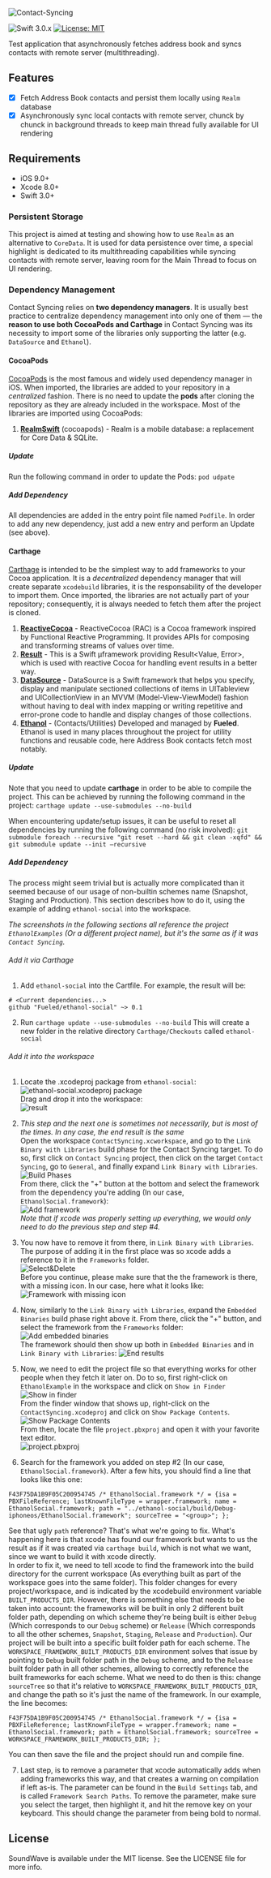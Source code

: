 ![Contact-Syncing](README_Images/Logo.png)  

![Swift 3.0.x](https://img.shields.io/badge/Swift-3.0.x-orange.svg)
[![License: MIT](https://img.shields.io/badge/License-MIT-grey.svg)](https://opensource.org/licenses/MIT)

Test application that asynchronously fetches address book and syncs contacts with remote server (multithreading).

## Features

- [x] Fetch Address Book contacts and persist them locally using `Realm` database
- [x] Asynchronously sync local contacts with remote server, chunck by chunck in background threads to keep main thread fully available for UI rendering

## Requirements

- iOS 9.0+
- Xcode 8.0+
- Swift 3.0+

### Persistent Storage
This project is aimed at testing and showing how to use `Realm` as an alternative to `CoreData`. It is used for data persistence over time, a special highlight is dedicated to its multithreading capabilities while syncing contacts with remote server, leaving room for the Main Thread to focus on UI rendering. 

### Dependency Management
Contact Syncing relies on **two dependency managers**. It is usually best practice to centralize dependency management into only one of them — the **reason to use both CocoaPods and Carthage** in Contact Syncing was its necessity to import some of the libraries only supporting the latter (e.g. `DataSource` and `Ethanol`). 

#### CocoaPods
[CocoaPods](https://cocoapods.org "CocoaPods Homepage") is the most famous and widely used dependency manager in iOS. When imported, the libraries are added to your repository in a _centralized_ fashion. There is no need to update the **pods** after cloning the repository as they are already included in the workspace.
Most of the libraries are imported using CocoaPods:

1. [**RealmSwift**](https://github.com/realm/realm-cocoa/tree/master/RealmSwift) (cocoapods) - Realm is a mobile database: a replacement for Core Data & SQLite.

##### Update
Run the following command in order to update the Pods: 
`pod udpate`

##### Add Dependency
All dependencies are added in the entry point file named `Podfile`. In order to add any new dependency, just add a new entry and perform an Update (see above). 

#### Carthage
[Carthage](https://github.com/Carthage/Carthage "Carthage Homepage") is intended to be the simplest way to add frameworks to your Cocoa application. It is a _decentralized_ dependency manager that will create separate `xcodebuild` libraries, it is the responsability of the developer to import them. Once imported, the libraries are not actually part of your repository; consequently, it is always needed to fetch them after the project is cloned.

1. [**ReactiveCocoa**](https://github.com/ReactiveCocoa/ReactiveCocoa) - ReactiveCocoa (RAC) is a Cocoa framework inspired by Functional Reactive Programming. It provides APIs for composing and transforming streams of values over time. 
2. [**Result**](https://github.com/antitypical/Result) - This is a Swift µframework providing Result<Value, Error>, which is used with reactive Cocoa for handling event results in a better way.
3. [**DataSource**](https://github.com/Vadim-Yelagin/DataSource) - DataSource is a Swift framework that helps you specify, display and manipulate sectioned collections of items in UITableview and UICollectionView in an MVVM (Model-View-ViewModel) fashion without having to deal with index mapping or writing repetitive and error-prone code to handle and display changes of those collections.
5. [**Ethanol**](https://github.com/Fueled) - (Contacts/Utilities) Developed and managed by **Fueled**. Ethanol is used in many places throughout the project for utility functions and reusable code, here Address Book contacts fetch most notably.

##### Update
Note that you need to update **carthage** in order to be able to compile the project. This can be achieved by running the following command in the project: 
`carthage update --use-submodules --no-build`

When encountering update/setup issues, it can be useful to reset all dependencies by running the following command (no risk involved):
`git submodule foreach --recursive "git reset --hard && git clean -xqfd" && git submodule update --init —recursive`

##### Add Dependency
The process might seem trivial but is actually more complicated than it seemed because of our usage of non-builtin schemes name (Snapshot, Staging and Production). This section describes how to do it, using the example of adding `ethanol-social` into the workspace.  

_The screenshots in the following sections all reference the project `EthanolExamples` (Or a different project name), but it's the same as if it was `Contact Syncing`._

###### Add it via Carthage

1. Add `ethanol-social` into the Cartfile. For example, the result will be:

```
# <Current dependencies...>
github "Fueled/ethanol-social" ~> 0.1
```

2. Run `carthage update --use-submodules --no-build`
This will create a new folder in the relative directory `Carthage/Checkouts` called `ethanol-social`

###### Add it into the workspace

1. Locate the .xcodeproj package from `ethanol-social`:  
![ethanol-social.xcodeproj package](README_Images/XcodeProjLocation.png)  
Drag and drop it into the workspace:  
![result](README_Images/XcodeProjDragNDropWorkspace.png)

2. _This step and the next one is sometimes not necessarily, but is most of the times. In any case, the end result is the same_  
Open the workspace `ContactSyncing.xcworkspace`, and go to the `Link Binary with Libraries` build phase for the Contact Syncing target. To do so, first click on `Contact Syncing` project, then click on the target `Contact Syncing`, go to `General`, and finally expand `Link Binary with Libraries`.  
![Build Phases](README_Images/LinkBinaryWithLibraries.png)  
From there, click the "+" button at the bottom and select the framework from the dependency you're adding (In our case, `EthanolSocial.framework`):  
![Add framework](README_Images/AddAFrameworkLink.png)  
_Note that if xcode was properly setting up everything, we would only need to do the previous step and step #4._

3. You now have to remove it from there, in `Link Binary with Libraries`. The purpose of adding it in the first place was so xcode adds a reference to it in the `Frameworks` folder.  
![Select&Delete](README_Images/SelectNDeleteFramework.png)  
Before you continue, please make sure that the the framework is there, with a missing icon.
In our case, here what it looks like:  
![Framework with missing icon](README_Images/FrameworkWithMissingIcon.png)  

4. Now, similarly to the `Link Binary with Libraries`, expand the `Embedded Binaries` build phase right above it. From there, click the "+" button, and select the framework from the `Frameworks` folder:
![Add embedded binaries](README_Images/AddEmbeddedLibraries.png)  
The framework should then show up both in `Embedded Binaries` and in `Link Binary with Libraries`:
![End results](README_Images/EndResultAfterAddingEmbeddedBinaries.png)

5. Now, we need to edit the project file so that everything works for other people when they fetch it later on. Do to so, first right-click on `EthanolExample` in the workspace and click on `Show in Finder`  
![Show in finder](README_Images/ShowInFinder.png)  
From the finder window that shows up, right-click on the `ContactSyncing.xcodeproj` and click on `Show Package Contents`.  
![Show Package Contents](README_Images/ShowPackageContents.png)  
From then, locate the file `project.pbxproj` and open it with your favorite text editor.  
![project.pbxproj](README_Images/ProjectPbxprojLocation.png)

6. Search for the framework you added on step #2 (In our case, `EthanolSocial.framework`). After a few hits, you should find a line that looks like this one:  

```
F43F75DA1B9F05C200954745 /* EthanolSocial.framework */ = {isa = PBXFileReference; lastKnownFileType = wrapper.framework; name = EthanolSocial.framework; path = "../ethanol-social/build/Debug-iphoneos/EthanolSocial.framework"; sourceTree = "<group>"; };
```

See that ugly `path` reference? That's what we're going to fix. What's happening here is that xcode has found our framework but wants to us the result as if it was created via `carthage build`, which is not what we want, since we want to build it with xcode directly.  
In order to fix it, we need to tell xcode to find the framework into the build directory for the current workspace (As everything built as part of the workspace goes into the same folder). This folder changes for every project/workspace, and is indicated by the xcodebuild environment variable `BUILT_PRODUCTS_DIR`.
However, there is something else that needs to be taken into account: the frameworks will be built in only 2 different built folder path, depending on which scheme they're being built is either `Debug` (Which corresponds to our `Debug` scheme) or `Release` (Which corresponds to all the other schemes, `Snapshot`, `Staging`, `Release` and `Production`). Our project will be built into a specific built folder path for each scheme. The `WORKSPACE_FRAMEWORK_BUILT_PRODUCTS_DIR` environment solves that issue by pointing to `Debug` built folder path in the `Debug` scheme, and to the `Release` built folder path in all other schemes, allowing to correctly reference the built frameworks for each scheme.
What we need to do then is this: change `sourceTree` so that it's relative to `WORKSPACE_FRAMEWORK_BUILT_PRODUCTS_DIR`, and change the path so it's just the name of the framework. In our example, the line becomes:

```
F43F75DA1B9F05C200954745 /* EthanolSocial.framework */ = {isa = PBXFileReference; lastKnownFileType = wrapper.framework; name = EthanolSocial.framework; path = EthanolSocial.framework; sourceTree = WORKSPACE_FRAMEWORK_BUILT_PRODUCTS_DIR; };
```

You can then save the file and the project should run and compile fine.

7. Last step, is to remove a parameter that xcode automatically adds when adding frameworks this way, and that creates a warning on compilation if left as-is. The parameter  can be found in the `Build Settings` tab, and is called `Framework Search Paths`. To remove the parameter, make sure you select the target, then highlight it, and hit the remove key on your keyboard. This should change the parameter from being bold to normal.

## License

SoundWave is available under the MIT license. See the LICENSE file for more info.